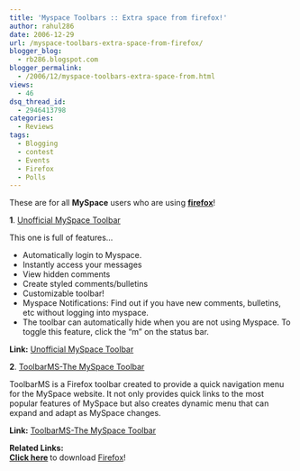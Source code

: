 ```yaml
---
title: 'Myspace Toolbars :: Extra space from firefox!'
author: rahul286
date: 2006-12-29
url: /myspace-toolbars-extra-space-from-firefox/
blogger_blog:
  - rb286.blogspot.com
blogger_permalink:
  - /2006/12/myspace-toolbars-extra-space-from.html
views:
  - 46
dsq_thread_id:
  - 2946413798
categories:
  - Reviews
tags:
  - Blogging
  - contest
  - Events
  - Firefox
  - Polls
---
```

These are for all <span style="font-weight: bold">MySpace</span> users who are using <a href="http://www.spreadfirefox.com/node&id=199011&t=1" onclick="_gaq.push(['_trackEvent', 'outbound-article', 'http://www.spreadfirefox.com/node&id=199011&t=1', 'firefox']);" ><span style="font-weight: bold">firefox</span></a>!

<span style="font-weight: bold">1</span>. <a href="https://addons.mozilla.org/firefox/2895/" onclick="_gaq.push(['_trackEvent', 'outbound-article', 'https://addons.mozilla.org/firefox/2895/', 'Unofficial MySpace Toolbar']);" >Unofficial MySpace Toolbar</a>

This one is full of features&#8230;

  * Automatically login to Myspace.
  * Instantly access your messages
  * View hidden comments
  * Create styled comments/bulletins
  * Customizable toolbar!
  * Myspace Notifications: Find out if you have new comments, bulletins, etc without logging into myspace.
  * The toolbar can automatically hide when you are not using Myspace. To toggle this feature, click the &#8220;m&#8221; on the status bar.

**Link:** <a href="https://addons.mozilla.org/firefox/2895/" onclick="_gaq.push(['_trackEvent', 'outbound-article', 'https://addons.mozilla.org/firefox/2895/', 'Unofficial MySpace Toolbar']);" >Unofficial MySpace Toolbar</a>

<span style="font-weight: bold">2</span>. <a href="https://addons.mozilla.org/firefox/3292/" onclick="_gaq.push(['_trackEvent', 'outbound-article', 'https://addons.mozilla.org/firefox/3292/', 'ToolbarMS-The MySpace Toolbar']);" >ToolbarMS-The MySpace Toolbar</a>

ToolbarMS is a Firefox toolbar created to provide a quick navigation menu for the MySpace website. It not only provides quick links to the most popular features of MySpace but also creates dynamic menu that can expand and adapt as MySpace changes.

**Link:** <a href="https://addons.mozilla.org/firefox/3292/" onclick="_gaq.push(['_trackEvent', 'outbound-article', 'https://addons.mozilla.org/firefox/3292/', 'ToolbarMS-The MySpace Toolbar']);" >ToolbarMS-The MySpace Toolbar</a>

<span style="font-weight: bold">Related Links:<br /> <a href="http://www.spreadfirefox.com/node&id=199011&t=1" onclick="_gaq.push(['_trackEvent', 'outbound-article', 'http://www.spreadfirefox.com/node&id=199011&t=1', 'Click here']);" >Click here</a> </span>to download <a href="http://www.spreadfirefox.com/node&id=199011&t=1" onclick="_gaq.push(['_trackEvent', 'outbound-article', 'http://www.spreadfirefox.com/node&id=199011&t=1', 'Firefox']);" >Firefox</a>!
